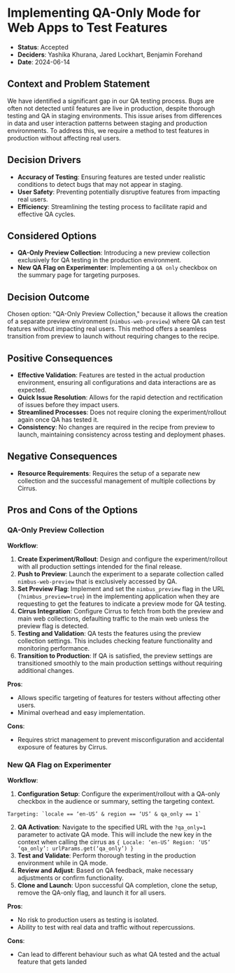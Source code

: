 # Implementing QA-Only Mode for Web Apps to Test Features

* **Status**: Accepted
* **Deciders**: Yashika Khurana, Jared Lockhart, Benjamin Forehand
* **Date**: 2024-06-14

## Context and Problem Statement
We have identified a significant gap in our QA testing process. Bugs are often not detected until features are live in production, despite thorough testing and QA in staging environments. This issue arises from differences in data and user interaction patterns between staging and production environments. To address this, we require a method to test features in production without affecting real users.

## Decision Drivers
- **Accuracy of Testing**: Ensuring features are tested under realistic conditions to detect bugs that may not appear in staging.
- **User Safety**: Preventing potentially disruptive features from impacting real users.
- **Efficiency**: Streamlining the testing process to facilitate rapid and effective QA cycles.

## Considered Options
- **QA-Only Preview Collection**: Introducing a new preview collection exclusively for QA testing in the production environment.
- **New QA Flag on Experimenter**: Implementing a `QA only` checkbox on the summary page for targeting purposes.

## Decision Outcome
Chosen option: "QA-Only Preview Collection," because it allows the creation of a separate preview environment (`nimbus-web-preview`) where QA can test features without impacting real users. This method offers a seamless transition from preview to launch without requiring changes to the recipe.

## Positive Consequences
- **Effective Validation**: Features are tested in the actual production environment, ensuring all configurations and data interactions are as expected.
- **Quick Issue Resolution**: Allows for the rapid detection and rectification of issues before they impact users.
- **Streamlined Processes**: Does not require cloning the experiment/rollout again once QA has tested it.
- **Consistency**: No changes are required in the recipe from preview to launch, maintaining consistency across testing and deployment phases.

## Negative Consequences
- **Resource Requirements**: Requires the setup of a separate new collection and the successful management of multiple collections by Cirrus.

## Pros and Cons of the Options

### QA-Only Preview Collection
**Workflow**:
1. **Create Experiment/Rollout**: Design and configure the experiment/rollout with all production settings intended for the final release.
2. **Push to Preview**: Launch the experiment to a separate collection called `nimbus-web-preview` that is exclusively accessed by QA.
3. **Set Preview Flag**: Implement and set the `nimbus_preview` flag in the URL (`?nimbus_preview=true`) in the implementing application when they are requesting to get the features to indicate a preview mode for QA testing.
4. **Cirrus Integration**: Configure Cirrus to fetch from both the preview and main web collections, defaulting traffic to the main web unless the preview flag is detected.
5. **Testing and Validation**: QA tests the features using the preview collection settings. This includes checking feature functionality and monitoring performance.
6. **Transition to Production**: If QA is satisfied, the preview settings are transitioned smoothly to the main production settings without requiring additional changes.

**Pros**:
- Allows specific targeting of features for testers without affecting other users.
- Minimal overhead and easy implementation.

**Cons**:
- Requires strict management to prevent misconfiguration and accidental exposure of features by Cirrus.

### New QA Flag on Experimenter
**Workflow**:
1. **Configuration Setup**: Configure the experiment/rollout with a QA-only checkbox in the audience or summary, setting the targeting context.
```
Targeting: `locale == ‘en-US’ & region == ‘US’ & qa_only == 1`
```
2. **QA Activation**: Navigate to the specified URL with the `?qa_only=1` parameter to activate QA mode.
This will include the new key in the context when calling the cirrus as
`{
Locale: ‘en-US’
Region: ‘US’
‘qa_only’: urlParams.get(‘qa_only’)
}
`
3. **Test and Validate**: Perform thorough testing in the production environment while in QA mode.
4. **Review and Adjust**: Based on QA feedback, make necessary adjustments or confirm functionality.
5. **Clone and Launch**: Upon successful QA completion, clone the setup, remove the QA-only flag, and launch it for all users.

**Pros**:
- No risk to production users as testing is isolated.
- Ability to test with real data and traffic without repercussions.

**Cons**:
- Can lead to different behaviour such as what QA tested and the actual feature that gets landed
